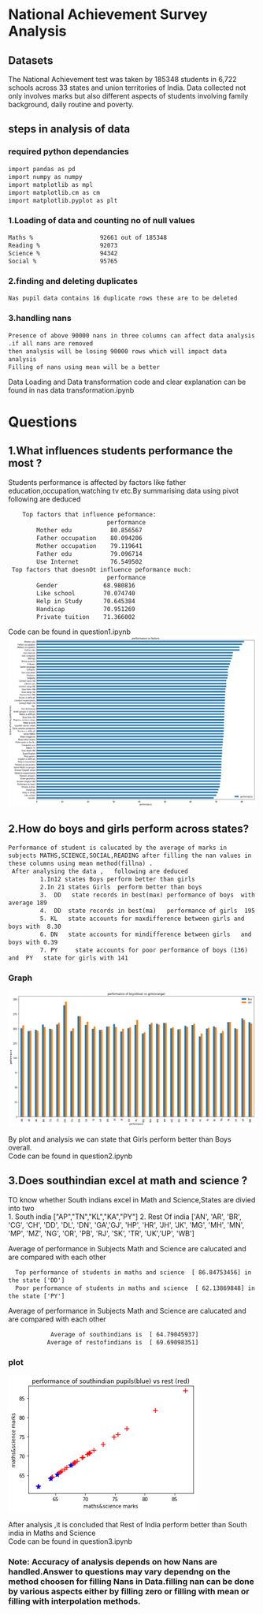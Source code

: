 
# National Achievement Survey Analysis


## Datasets

The National Achievement test was taken by 185348 students in 6,722 schools across 33 states and union territories of India. 
Data collected not only involves marks but also different aspects of students  involving family background, daily routine and poverty.
      
## steps in analysis of data

### required python dependancies
    import pandas as pd    
    import numpy as numpy           
    import matplotlib as mpl           
    import matplotlib.cm as cm          
    import matplotlib.pyplot as plt     

### 1.Loading  of data and counting no of null values 
    Maths %                   92661 out of 185348           
    Reading %                 92073           
    Science %                 94342      
    Social %                  95765        
### 2.finding and deleting duplicates
    Nas pupil data contains 16 duplicate rows these are to be deleted 
 

### 3.handling nans
    Presence of above 90000 nans in three columns can affect data analysis .if all nans are removed 
    then analysis will be losing 90000 rows which will impact data analysis                             
    Filling of nans using mean will be a better                         
Data Loading and Data transformation code and clear explanation can  be found in nas data transformation.ipynb
# Questions       
## 1.What influences students performance the most ?                                
  Students performance is affected by factors like father education,occupation,watching tv etc.By summarising data using pivot following are deduced       
  
        Top factors that influence peformance:                       
                                performance                   
            Mother edu           80.856567 
            Father occupation    80.094206         
            Mother occupation    79.119641      
            Father edu           79.096714            
            Use Internet         76.549502           
     Top factors that doesnOt influence peformance much:            
                                performance          
            Gender             68.980816            
            Like school        70.074740            
            Help in Study      70.645384         
            Handicap           70.951269          
            Private tuition    71.366002                   
Code can be found in question1.ipynb              
![alt text](factor.png "performance of students vs Factors")           


## 2.How do boys and girls perform across states?                                

    Performance of student is calucated by the average of marks in subjects MATHS,SCIENCE,SOCIAL,READING after filling the nan values in these columns using mean method(fillna) .                           
     After analysing the data ,   following are deduced                                        
             1.In12 states Boys perform better than girls            
             2.In 21 states Girls  perform better than boys                    
             3.  DD   state records in best(max) performance of boys  with average 189             
             4.  DD  state records in best(ma)   performance of girls  195                
             5. KL   state accounts for maxdifference between girls and boys with  8.30    
             6. DN   state accounts for mindifference between girls   and boys with 0.39    
             7. PY     state accounts for poor performance of boys (136) and  PY   state for girls with 141       
   
    

### Graph
![alt text](performance.png "perfoormance of boys and girls")

By plot  and analysis  we can state that  Girls perform better than Boys  overall.         
Code can be found in question2.ipynb
## 3.Does southindian excel at math and science ?

TO know whether South indians excel in Math and Science,States are divied into two        
    1. South india  ["AP","TN","KL","KA","PY"]
    2. Rest Of india ['AN',  'AR', 'BR', 'CG', 'CH', 'DD', 'DL', 'DN', 'GA','GJ', 'HP', 'HR',
       'JH', 'JK',  'MG', 'MH', 'MN', 'MP', 'MZ', 'NG', 'OR', 'PB',  'RJ', 'SK',  'TR', 'UK','UP', 'WB']
 
   Average of performance in Subjects Math and Science are calucated  and are compared with each other 
   
      Top performance of students in maths and science  [ 86.84753456] in the state ['DD']    
      Poor performance of students in maths and science  [ 62.13869848] in the state ['PY']       
   Average of performance in Subjects Math and Science are calucated  and are compared with each other    
   
                Average of southindians is  [ 64.79045937] 
               Average of restofindians is  [ 69.69098351] 

 

      
### plot
![alt text](mSc.png "southindians(blue) vs rest indians performance in maths and science")           

After analysis ,it is concluded that Rest of India perform better than South india in Maths and Science                          
Code can be found in question3.ipynb

### Note: Accuracy of analysis depends on how Nans are handled.Answer to questions may vary dependng on the method choosen for filling Nans in Data.filling nan can be done by various aspects either by filling zero or filling with mean or filling with interpolation methods.
